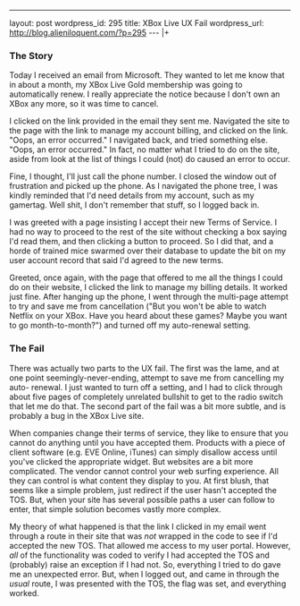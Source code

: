 --- 
layout: post
wordpress_id: 295
title: XBox Live UX Fail
wordpress_url: http://blog.alieniloquent.com/?p=295
--- |+
### The Story

Today I received an email from Microsoft. They wanted to let me know that in
about a month, my XBox Live Gold membership was going to automatically renew.
I really appreciate the notice because I don't own an XBox any more, so it was
time to cancel.

I clicked on the link provided in the email they sent me. Navigated the site
to the page with the link to manage my account billing, and clicked on the
link. "Oops, an error occurred." I navigated back, and tried something else.
"Oops, an error occurred." In fact, no matter what I tried to do on the site,
aside from look at the list of things I could (not) do caused an error to
occur.

Fine, I thought, I'll just call the phone number. I closed the window out of
frustration and picked up the phone. As I navigated the phone tree, I was
kindly reminded that I'd need details from my account, such as my gamertag.
Well shit, I don't remember that stuff, so I logged back in.

I was greeted with a page insisting I accept their new Terms of Service. I had
no way to proceed to the rest of the site without checking a box saying I'd
read them, and then clicking a button to proceed. So I did that, and a horde
of trained mice swarmed over their database to update the bit on my user
account record that said I'd agreed to the new terms.

Greeted, once again, with the page that offered to me all the things I could
do on their website, I clicked the link to manage my billing details. It
worked just fine. After hanging up the phone, I went through the multi-page
attempt to try and save me from cancellation ("But you won't be able to watch
Netflix on your XBox. Have you heard about these games? Maybe you want to go
month-to-month?") and turned off my auto-renewal setting.

### The Fail

There was actually two parts to the UX fail. The first was the lame, and at
one point seemingly-never-ending, attempt to save me from cancelling my auto-
renewal. I just wanted to turn off a setting, and I had to click through about
five pages of completely unrelated bullshit to get to the radio switch that
let me do that. The second part of the fail was a bit more subtle, and is
probably a bug in the XBox Live site.

When companies change their terms of service, they like to ensure that you
cannot do anything until you have accepted them. Products with a piece of
client software (e.g. EVE Online, iTunes) can simply disallow access until
you've clicked the appropriate widget. But websites are a bit more
complicated. The vendor cannot control your web surfing experience. All they
can control is what content they display to you. At first blush, that seems
like a simple problem, just redirect if the user hasn't accepted the TOS. But,
when your site has several possible paths a user can follow to enter, that
simple solution becomes vastly more complex.

My theory of what happened is that the link I clicked in my email went through
a route in their site that was _not_ wrapped in the code to see if I'd
accepted the new TOS. That allowed me access to my user portal. However, _all_
of the functionality was coded to verify I had accepted the TOS and (probably)
raise an exception if I had not. So, everything I tried to do gave me an
unexpected error. But, when I logged out, and came in through the _usual_
route, I was presented with the TOS, the flag was set, and everything worked.

